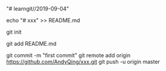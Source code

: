 "# learngit//2019-09-04" 

echo "# xxx" >> README.md

git init

git add README.md

git commit -m "first commit"
git remote add origin https://github.com/AndyQing/xxx.git
git push -u origin master
